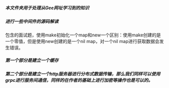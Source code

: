 ##### 本文件夹用于处理从Gee网址学习到的知识
##### 进行一些中间件的源码解读

包含的面试题，使用make初始化一个map和new一个区别：使用make创建的是一个零值，但是使用new创建的是一个nil map，对一个nil map进行获取数据会发生错误。

##### 第一个部分是建立一个缓存
##### 第二个部分是建立一个http服务器进行分布式数据传输，那么我们同样可以使用grpc进行服务间通信，同样的在作者的基础上进行加密等操作也是可以的。